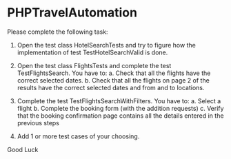 # PHPTravelAutomation

Please complete the following task:
1. Open the test class HotelSearchTests and try to figure how the implementation of test TestHotelSearchValid is done.
2. Open the test class FlightsTests and complete the test TestFlightsSearch. You have to:
   a. Check that all the flights have the correct selected dates.
   b. Check that all the flights on page 2 of the results have the correct selected dates and from and to locations.
3. Complete the test TestFlightsSearchWithFilters. You have to:
  a. Select a flight
  b. Complete the booking form (with the addition requests) 
  c. Verify that the booking confirmation page contains all the details entered in the previous steps
  
4. Add 1 or more test cases of your choosing.

  Good Luck
